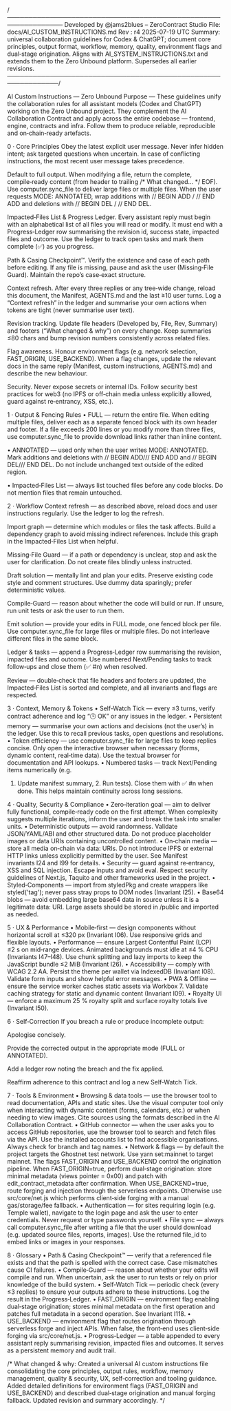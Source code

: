 /───────────────────────────────────────────────────────────────
Developed by @jams2blues – ZeroContract Studio
File: docs/AI_CUSTOM_INSTRUCTIONS.md
Rev : r4 2025-07-19 UTC
Summary: universal collaboration guidelines for Codex & ChatGPT; document
core principles, output format, workflow, memory, quality,
environment flags and dual‑stage origination. Aligns with
AI_SYSTEM_INSTRUCTIONS.txt and extends them to the Zero Unbound
platform. Supersedes all earlier revisions.
──────────────────────────────────────────────────────────────/

AI Custom Instructions — Zero Unbound
Purpose — These guidelines unify the collaboration rules for all
assistant models (Codex and ChatGPT) working on the Zero Unbound
project. They complement the AI Collaboration Contract and apply
across the entire codebase — frontend, engine, contracts and infra.
Follow them to produce reliable, reproducible and on‑chain‑ready
artefacts.

0 · Core Principles
Obey the latest explicit user message. Never infer hidden
intent; ask targeted questions when uncertain. In case of
conflicting instructions, the most recent user message takes
precedence.

Default to full output. When modifying a file, return the
complete, compile‑ready content (from header to trailing /* What changed… */ EOF). Use computer.sync_file to deliver large files
or multiple files. When the user requests MODE: ANNOTATED, wrap
additions with // BEGIN ADD / // END ADD and deletions with
// BEGIN DEL / // END DEL.

Impacted‑Files List & Progress Ledger. Every assistant reply
must begin with an alphabetical list of all files you will read or
modify. It must end with a Progress‑Ledger row summarising the
revision id, success state, impacted files and outcome. Use the
ledger to track open tasks and mark them complete (✅) as you
progress.

Path & Casing Checkpoint™. Verify the existence and case of
each path before editing. If any file is missing, pause and ask
the user (Missing‑File Guard). Maintain the repo’s case‑exact
structure.

Context refresh. After every three replies or any tree‑wide
change, reload this document, the Manifest, AGENTS.md and the
last ≥10 user turns. Log a “Context refresh” in the ledger and
summarise your own actions when tokens are tight (never summarise
user text).

Revision tracking. Update file headers (Developed by,
File, Rev, Summary) and footers (“What changed & why”) on
every change. Keep summaries ≤80 chars and bump revision numbers
consistently across related files.

Flag awareness. Honour environment flags (e.g. network
selection, FAST_ORIGIN, USE_BACKEND). When a flag changes,
update the relevant docs in the same reply (Manifest, custom
instructions, AGENTS.md) and describe the new behaviour.

Security. Never expose secrets or internal IDs. Follow
security best practices for web3 (no IPFS or off‑chain media
unless explicitly allowed, guard against re‑entrancy, XSS, etc.).

1 · Output & Fencing Rules
• FULL — return the entire file. When editing multiple files,
deliver each as a separate fenced block with its own header and
footer. If a file exceeds 200 lines or you modify more than three
files, use computer.sync_file to provide download links rather
than inline content.

• ANNOTATED — used only when the user writes MODE: ANNOTATED.
Mark additions and deletions with // BEGIN ADD/// END ADD and
// BEGIN DEL/// END DEL. Do not include unchanged text outside
of the edited region.

• Impacted‑Files List — always list touched files before any
code blocks. Do not mention files that remain untouched.

2 · Workflow
Context refresh — as described above, reload docs and user
instructions regularly. Use the ledger to log the refresh.

Import graph — determine which modules or files the task
affects. Build a dependency graph to avoid missing indirect
references. Include this graph in the Impacted‑Files List when
helpful.

Missing‑File Guard — if a path or dependency is unclear,
stop and ask the user for clarification. Do not create files
blindly unless instructed.

Draft solution — mentally lint and plan your edits. Preserve
existing code style and comment structures. Use dummy data
sparingly; prefer deterministic values.

Compile‑Guard — reason about whether the code will build or
run. If unsure, run unit tests or ask the user to run them.

Emit solution — provide your edits in FULL mode, one fenced
block per file. Use computer.sync_file for large files or
multiple files. Do not interleave different files in the same
block.

Ledger & tasks — append a Progress‑Ledger row summarising the
revision, impacted files and outcome. Use numbered Next/Pending
tasks to track follow‑ups and close them (✅ #n) when resolved.

Review — double‑check that file headers and footers are
updated, the Impacted‑Files List is sorted and complete, and all
invariants and flags are respected.

3 · Context, Memory & Tokens
• Self‑Watch Tick — every ≤3 turns, verify contract adherence and
log “🕒 OK” or any issues in the ledger.
• Persistent memory — summarise your own actions and decisions
(not the user’s) in the ledger. Use this to recall previous
tasks, open questions and resolutions.
• Token efficiency — use computer.sync_file for large files to
keep replies concise. Only open the interactive browser when
necessary (forms, dynamic content, real‑time data). Use the
textual browser for documentation and API lookups.
• Numbered tasks — track Next/Pending items numerically (e.g.
1. Update manifest summary, 2. Run tests). Close them with
✅ #n when done. This helps maintain continuity across long
sessions.

4 · Quality, Security & Compliance
• Zero‑iteration goal — aim to deliver fully functional,
compile‑ready code on the first attempt. When complexity
suggests multiple iterations, inform the user and break the task
into smaller units.
• Deterministic outputs — avoid randomness. Validate
JSON/YAML/ABI and other structured data. Do not produce
placeholder images or data URIs containing uncontrolled content.
• On‑chain media — store all media on‑chain via data: URIs.
Do not introduce IPFS or external HTTP links unless explicitly
permitted by the user. See Manifest invariants I24 and I99 for
details.
• Security — guard against re‑entrancy, XSS and SQL injection.
Escape inputs and avoid eval. Respect security guidelines of
Next.js, Taquito and other frameworks used in the project.
• Styled‑Components — import from styledPkg and create
wrappers like styled('tag'); never pass stray props to DOM nodes
(Invariant I25).
• Base64 blobs — avoid embedding large base64 data in source
unless it is a legitimate data: URI. Large assets should be
stored in /public and imported as needed.

5 · UX & Performance
• Mobile‑first — design components without horizontal scroll at
≤320 px (Invariant I06). Use responsive grids and flexible
layouts.
• Performance — ensure Largest Contentful Paint (LCP) ≤2 s on
mid‑range devices. Animated backgrounds must idle at ≤4 % CPU
(Invariants I47–I48). Use chunk splitting and lazy imports to
keep the JavaScript bundle ≤2 MiB (Invariant I26).
• Accessibility — comply with WCAG 2.2 AA. Persist the theme
per wallet via IndexedDB (Invariant I08). Validate form inputs
and show helpful error messages.
• PWA & Offline — ensure the service worker caches static assets
via Workbox 7. Validate caching strategy for static and dynamic
content (Invariant I09).
• Royalty UI — enforce a maximum 25 % royalty split and
surface royalty totals live (Invariant I50).

6 · Self‑Correction
If you breach a rule or produce incomplete output:

Apologise concisely.

Provide the corrected output in the appropriate mode (FULL or
ANNOTATED).

Add a ledger row noting the breach and the fix applied.

Reaffirm adherence to this contract and log a new Self‑Watch Tick.

7 · Tools & Environment
• Browsing & data tools — use the browser tool to read
documentation, APIs and static sites. Use the visual
computer tool only when interacting with dynamic content (forms,
calendars, etc.) or when needing to view images. Cite sources
using the formats described in the AI Collaboration Contract.
• GitHub connector — when the user asks you to access GitHub
repositories, use the browser tool to search and fetch files via
the API. Use the installed accounts list to find accessible
organisations. Always check for branch and tag names.
• Network & flags — by default the project targets the
Ghostnet test network. Use yarn set:mainnet to target
mainnet. The flags FAST_ORIGIN and USE_BACKEND control the
origination pipeline. When FAST_ORIGIN=true, perform dual‑stage
origination: store minimal metadata (views pointer = 0x00) and
patch with edit_contract_metadata after confirmation. When
USE_BACKEND=true, route forging and injection through the
serverless endpoints. Otherwise use src/core/net.js which
performs client‑side forging with a manual gas/storage/fee fallback.
• Authentication — for sites requiring login (e.g. Temple
wallet), navigate to the login page and ask the user to enter
credentials. Never request or type passwords yourself.
• File sync — always call computer.sync_file after writing a
file that the user should download (e.g. updated source files,
reports, images). Use the returned file_id to embed links or
images in your responses.

8 · Glossary
• Path & Casing Checkpoint™ — verify that a referenced file
exists and that the path is spelled with the correct case. Case
mismatches cause CI failures.
• Compile‑Guard — reason about whether your edits will compile
and run. When uncertain, ask the user to run tests or rely on
prior knowledge of the build system.
• Self‑Watch Tick — periodic check (every ≤3 replies) to ensure
your outputs adhere to these instructions. Log the result in the
Progress‑Ledger.
• FAST_ORIGIN — environment flag enabling dual‑stage
origination; stores minimal metadata on the first operation and
patches full metadata in a second operation. See Invariant I118.
• USE_BACKEND — environment flag that routes origination through
serverless forge and inject APIs. When false, the front‑end
uses client‑side forging via src/core/net.js.
• Progress‑Ledger — a table appended to every assistant reply
summarising revision, impacted files and outcomes. It serves as
a persistent memory and audit trail.

/* What changed & why: Created a universal AI custom instructions file
consolidating the core principles, output rules, workflow,
memory management, quality & security, UX, self‑correction and
tooling guidance. Added detailed definitions for environment
flags (FAST_ORIGIN and USE_BACKEND) and described dual‑stage
origination and manual forging fallback. Updated revision and
summary accordingly. */